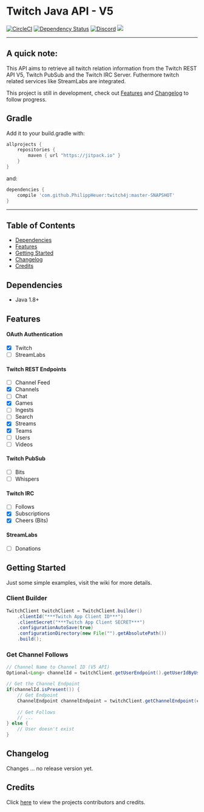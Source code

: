 # Twitch Java API - V5

[![CircleCI](https://circleci.com/gh/PhilippHeuer/twitch4j/tree/master.svg?style=svg)](https://circleci.com/gh/PhilippHeuer/twitch4j/tree/master)
[![Dependency Status](https://www.versioneye.com/user/projects/5874cd85fff5dc002990c796/badge.svg?style=flat-square)](https://www.versioneye.com/user/projects/5874cd85fff5dc002990c796)
[![Discord](https://img.shields.io/badge/Join-Twitch4J-7289DA.svg?style=flat-square)](https://discord.gg/FQ5vgW3)
[![](https://jitpack.io/v/philippheuer/twitch4j.svg)](https://jitpack.io/#philippheuer/twitch4j)

--------

## A quick note:
This API aims to retrieve all twitch relation information from the Twitch REST API V5, Twitch PubSub and the Twitch IRC Server. Futhermore twitch related services like StreamLabs are integrated.

This project is still in development, check out [Features](#features) and [Changelog](#changelog) to follow progress.

## Gradle
Add it to your build.gradle with:
```gradle
allprojects {
    repositories {
        maven { url "https://jitpack.io" }
    }
}
```
and:

```gradle
dependencies {
    compile 'com.github.PhilippHeuer:twitch4j:master-SNAPSHOT'
}
```
--------

## Table of Contents
- [Dependencies](#dependencies)
- [Features](#features)
- [Getting Started](#gettingstarted)
- [Changelog](#changelog)
- [Credits](#credits)


## Dependencies
 * Java 1.8+

## Features
#### OAuth Authentication
 - [x] Twitch
 - [ ] StreamLabs
 
#### Twitch REST Endpoints
 - [ ] Channel Feed
 - [x] Channels
 - [ ] Chat
 - [x] Games
 - [ ] Ingests
 - [ ] Search
 - [X] Streams
 - [x] Teams
 - [ ] Users
 - [ ] Videos

#### Twitch PubSub
 - [ ] Bits
 - [ ] Whispers
 
#### Twitch IRC
 - [ ] Follows
 - [X] Subscriptions
 - [X] Cheers (Bits)
 
#### StreamLabs
 - [ ] Donations

## Getting Started
Just some simple examples, visit the wiki for more details.

### Client Builder
```java
TwitchClient twitchClient = TwitchClient.builder()
	.clientId("***Twitch App Client ID***")
	.clientSecret("***Twitch App Client SECRET***")
	.configurationAutoSave(true)
	.configurationDirectory(new File("").getAbsolutePath())
	.build();
```

### Get Channel Follows
```java
// Channel Name to Channel ID (V5 API)
Optional<Long> channelId = twitchClient.getUserEndpoint().getUserIdByUserName("whynabit");

// Get the Channel Endpoint
if(channelId.isPresent()) {
	// Get Endpoint
	ChannelEndpoint channelEndpoint = twitchClient.getChannelEndpoint(channelId.get());
	
	// Get Follows
	// ...
} else {
	// User doesn't exist
}
```

## Changelog
Changes ... no release version yet.

## Credits
Click [here](CONTRIBUTORS.md) to view the projects contributors and credits.
 
